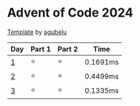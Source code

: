 # Advent of Code 2024

[Template](https://github.com/agubelu/AoC-rust-template) by [agubelu](https://github.com/agubelu)

| Day | Part 1 | Part 2 | Time |
| --- | ------ | ------ | ---- |
| [1](https://adventofcode.com/2024/day/1) | ⭐ | ⭐ |0.1691ms |
| [2](https://adventofcode.com/2024/day/2) | ⭐ | ⭐ |0.4499ms |
| [3](https://adventofcode.com/2024/day/3) | ⭐ | ⭐ |0.1335ms |
